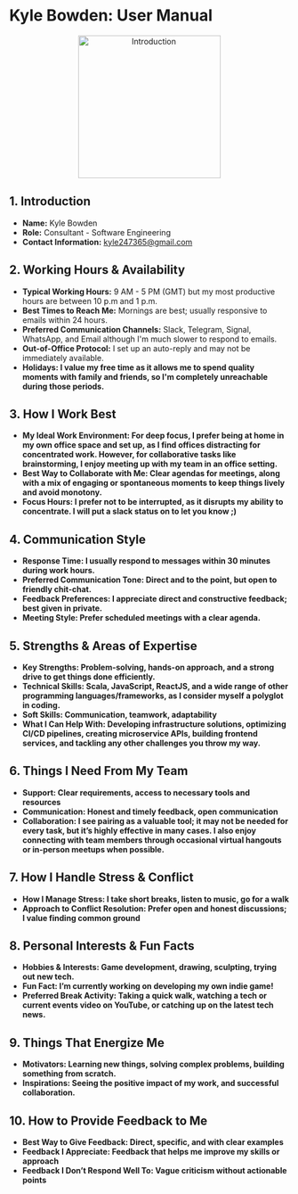 <h1>Kyle Bowden: User Manual</h1>

<div align="center">
    <img src="images/introduction.webpp" alt="Introduction" height="256">
</div>

<h2>1. Introduction</h2>
<div class="contact-info">
    <ul>
        <li><strong>Name:</strong> Kyle Bowden</li>
        <li><strong>Role:</strong> Consultant - Software Engineering</li>
        <li><strong>Contact Information:</strong> <a href="mailto:kyle247365@gmail.com">kyle247365@gmail.com</a></li>
    </ul>
</div>

<h2>2. Working Hours & Availability</h2>
<ul>
    <li><strong>Typical Working Hours:</strong> 9 AM - 5 PM (GMT) but my most productive hours are between 10 p.m and 1 p.m. </li>
    <li><strong>Best Times to Reach Me:</strong> Mornings are best; usually responsive to emails within 24 hours.</li>
    <li><strong>Preferred Communication Channels:</strong> Slack, Telegram, Signal, WhatsApp, and Email although I'm much slower to respond to emails.</li>
    <li><strong>Out-of-Office Protocol:</strong> I set up an auto-reply and may not be immediately available.</li>
    <li><strong>Holidays:<strong> I value my free time as it allows me to spend quality moments with family and friends, so I'm completely unreachable during those periods.</li>
</ul>

<h2>3. How I Work Best</h2>
<ul>
    <li><strong>My Ideal Work Environment:</strong> For deep focus, I prefer being at home in my own office space and set up, as I find offices distracting for concentrated work. However, for collaborative tasks like brainstorming, I enjoy meeting up with my team in an office setting.</li>
    <li><strong>Best Way to Collaborate with Me:</strong> Clear agendas for meetings, along with a mix of engaging or spontaneous moments to keep things lively and avoid monotony.</li>
    <li><strong>Focus Hours:</strong> I prefer not to be interrupted, as it disrupts my ability to concentrate. I will put a slack status on to let you know ;)</li>
</ul>

<h2>4. Communication Style</h2>
<ul>
    <li><strong>Response Time:</strong> I usually respond to messages within 30 minutes during work hours.</li>
    <li><strong>Preferred Communication Tone:</strong> Direct and to the point, but open to friendly chit-chat.</li>
    <li><strong>Feedback Preferences:</strong> I appreciate direct and constructive feedback; best given in private.</li>
    <li><strong>Meeting Style:</strong> Prefer scheduled meetings with a clear agenda.</li>
</ul>

<h2>5. Strengths & Areas of Expertise</h2>
<ul>
    <li><strong>Key Strengths:</strong> Problem-solving, hands-on approach, and a strong drive to get things done efficiently.</li>
    <li><strong>Technical Skills:</strong> Scala, JavaScript, ReactJS, and a wide range of other programming languages/frameworks, as I consider myself a polyglot in coding.</li>
    <li><strong>Soft Skills:</strong> Communication, teamwork, adaptability</li>
    <li><strong>What I Can Help With:</strong> Developing infrastructure solutions, optimizing CI/CD pipelines, creating microservice APIs, building frontend services, and tackling any other challenges you throw my way.</li>
</ul>

<h2>6. Things I Need From My Team</h2>
<ul>
    <li><strong>Support:</strong> Clear requirements, access to necessary tools and resources</li>
    <li><strong>Communication:</strong> Honest and timely feedback, open communication</li>
    <li><strong>Collaboration:</strong> I see pairing as a valuable tool; it may not be needed for every task, but it’s highly effective in many cases. I also enjoy connecting with team members through occasional virtual hangouts or in-person meetups when possible.</li>
</ul>

<h2>7. How I Handle Stress & Conflict</h2>
<ul>
    <li><strong>How I Manage Stress:</strong> I take short breaks, listen to music, go for a walk</li>
    <li><strong>Approach to Conflict Resolution:</strong> Prefer open and honest discussions; I value finding common ground</li>
</ul>

<h2>8. Personal Interests & Fun Facts</h2>
<ul>
    <li><strong>Hobbies & Interests:</strong> Game development, drawing, sculpting, trying out new tech.</li>
    <li><strong>Fun Fact:</strong> I’m currently working on developing my own indie game!</li>
    <li><strong>Preferred Break Activity:</strong> Taking a quick walk, watching a tech or current events video on YouTube, or catching up on the latest tech news.</li>
</ul>

<h2>9. Things That Energize Me</h2>
<ul>
    <li><strong>Motivators:</strong> Learning new things, solving complex problems, building something from scratch.</li>
    <li><strong>Inspirations:</strong> Seeing the positive impact of my work, and successful collaboration.</li>
</ul>

<h2>10. How to Provide Feedback to Me</h2>
<ul>
    <li><strong>Best Way to Give Feedback:</strong> Direct, specific, and with clear examples</li>
    <li><strong>Feedback I Appreciate:</strong> Feedback that helps me improve my skills or approach</li>
    <li><strong>Feedback I Don’t Respond Well To:</strong> Vague criticism without actionable points</li>
</ul>
<!--
**kyle-bowden/kyle-bowden** is a ✨ _special_ ✨ repository because its `README.md` (this file) appears on your GitHub profile.

Here are some ideas to get you started:

- 🔭 I’m currently working on ...
- 🌱 I’m currently learning ...
- 👯 I’m looking to collaborate on ...
- 🤔 I’m looking for help with ...
- 💬 Ask me about ...
- 📫 How to reach me: ...
- 😄 Pronouns: ...
- ⚡ Fun fact: ...
-->
